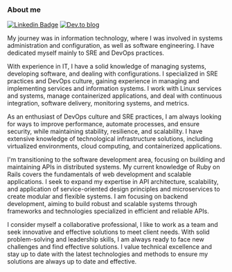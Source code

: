### About me
[![Linkedin Badge](https://img.shields.io/badge/-LinkedIn-blue?style=flat-square&logo=Linkedin&logoColor=white&link=https://www.linkedin.com/in/fabianosantosflorentino/)](https://www.linkedin.com/in/fabianosantosflorentino/)
[![Dev.to blog](https://img.shields.io/badge/dev.to-0A0A0A?style=for-the-badge&logo=dev.to&logoColor=white&link=https://dev.to/fabianoflorentino)](https://dev.to/fabianoflorentino)
<!--
**fabianoflorentino/fabianoflorentino** is a ✨ _special_ ✨ repository because its `README.md` (this file) appears on your GitHub profile.

Here are some ideas to get you started:

- 🔭 I’m currently working on ...
- 🌱 I’m currently learning ...
- 👯 I’m looking to collaborate on ...
- 🤔 I’m looking for help with ...
- 💬 Ask me about ...
- 📫 How to reach me: ...
- 😄 Pronouns: ...
- ⚡ Fun fact: ...
-->
My journey was in information technology, where I was involved in systems administration and configuration, as well as software engineering. I have dedicated myself mainly to SRE and DevOps practices.

With experience in IT, I have a solid knowledge of managing systems, developing software, and dealing with configurations. I specialized in SRE practices and DevOps culture, gaining experience in managing and implementing services and information systems. I work with Linux services and systems, manage containerized applications, and deal with continuous integration, software delivery, monitoring systems, and metrics.

As an enthusiast of DevOps culture and SRE practices, I am always looking for ways to improve performance, automate processes, and ensure security, while maintaining stability, resilience, and scalability. I have extensive knowledge of technological infrastructure solutions, including virtualized environments, cloud computing, and containerized applications.

I'm transitioning to the software development area, focusing on building and maintaining APIs in distributed systems. My current knowledge of Ruby on Rails covers the fundamentals of web development and scalable applications. I seek to expand my expertise in API architecture, scalability, and application of service-oriented design principles and microservices to create modular and flexible systems. I am focusing on backend development, aiming to build robust and scalable systems through frameworks and technologies specialized in efficient and reliable APIs.

I consider myself a collaborative professional, I like to work as a team and seek innovative and effective solutions to meet client needs. With solid problem-solving and leadership skills, I am always ready to face new challenges and find effective solutions. I value technical excellence and stay up to date with the latest technologies and methods to ensure my solutions are always up to date and effective.
